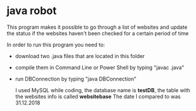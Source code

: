 # java robot

This program makes it possible to go through a list of websites and update the status if the websites haven't been checked for a certain period of time

In order to run this program you need to:
- download two .java files that are located in this folder
- compile them in Command Line or Power Shell by typing "javac <fileName>.java"
- run DBConnection by typing "java DBConnection"
  
  I used MySQL while coding, the database name is **testDB**, the table with the websites info is called **websitebase**
  The date I compared to was 31.12.2018
